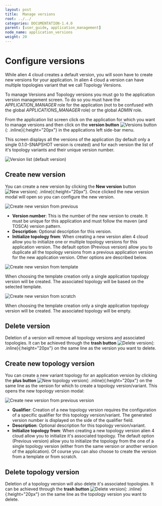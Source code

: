 ```yaml
---
layout: post
title:  Manage versions
root: ../../
categories: DOCUMENTATION-1.4.0
parent: [user_guide, application_management]
node_name: application_versions
weight: 20
---
```


# Configure versions

While alien 4 cloud creates a default version, you will soon have to create new versions for your application. In alien 4 cloud a version can have multiple topologies variant that we call Topology Versions.

To manage Versions and Topology versions you must go to the application version management screen. To do so you must have the *APPLICATION_MANAGER* role for the application (not to be confused with the global *APPLICATIONS_MANAGER* role) or the global *ADMIN* role.

From the application list screen click on the application for which you want to manage versions and then click on the __version button__ ![Versions button](../../images/1.4.0/user_guide/applications/versions_button.png){: .inline}{:height="20px"} in the applications left side-bar menu.

This screen displays all the versions of the application (by default only a single 0.1.0-SNAPSHOT version is created) and for each version the list of it's topology variants and their unique version number.

![Version list (default version)](../../images/1.4.0/user_guide/applications/version_list.png)

## Create new version

You can create a new version by clicking the __New version__ button ![New version](../../images/1.4.0/user_guide/applications/new_version_button.png){: .inline}{:height="20px"}. Once clicked the new version modal will open so you can configure the new version.

![Create new version from previous](../../images/1.4.0/user_guide/applications/new_version_modal_previous.png)

* __Version number__: This is the number of the new version to create. It must be unique for this application and must follow the maven (and TOSCA) version pattern.
* __Description__: Optional description for this version.
* __Initialize topology from__: When creating a new version alien 4 cloud allow you to initialize one or multiple topology versions for this application version. The default option (Previous version) allow you to duplicate all the topology versions from a previous application version for the new application version. Other options are described below.

![Create new version from template](../../images/1.4.0/user_guide/applications/new_version_modal_template.png)

When choosing the template creation only a single application topology version will be created. The associated topology will be based on the selected template.

![Create new version from scratch](../../images/1.4.0/user_guide/applications/new_version_modal_scratch.png)

When choosing the template creation only a single application topology version will be created. The associated topology will be empty.

## Delete version

Deletion of a version will remove all topology versions and associated topologies. It can be achieved through the __trash button__ ![Delete version](../../images/1.4.0/user_guide/applications/delete_button.png){: .inline}{:height="20px"} on the same line as the version you want to delete.

## Create new topology version

You can create a new variant topology for an application version by clicking the __plus button__ ![New topology version](../../images/1.4.0/user_guide/applications/new_topo_version_button.png){: .inline}{:height="20px"} on the same line as the version for which to create a topology version/variant. This opens the new topology version modal:

![Create new version from previous version](../../images/1.4.0/user_guide/applications/new_topology_version_previous.png)

* __Qualifier__: Creation of a new topology version requires the configuration of a specific qualifier for this topology version/variant. The generated version number is displayed on the side of the qualifier field.
* __Description__: Optional description for this topology version/variant.
* __Initialize topology from__: When creating a new topology version alien 4 cloud allow you to initialize it's associated topology. The default option (Previous version) allow you to initialize the topology from the one of a single topology version (either from the same version or another version of the application). Of course you can also choose to create the version from a template or from scratch.

## Delete topology version

Deletion of a topology version will also delete it's associated topologies. It can be achieved through the __trash button__ ![Delete version](../../images/1.4.0/user_guide/applications/delete_button.png){: .inline}{:height="20px"} on the same line as the topology version you want to delete.

